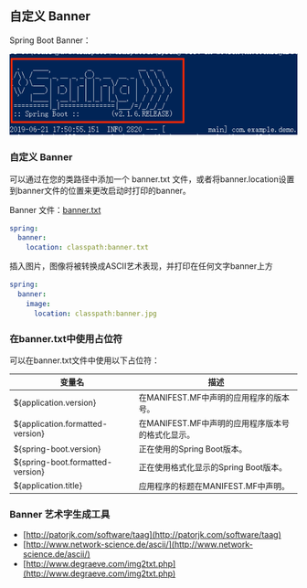 ## 自定义 Banner

Spring Boot Banner：

![1561116208504](assets/1561116208504.png)

### 自定义 Banner

可以通过在您的类路径中添加一个 banner.txt 文件，或者将banner.location设置到banner文件的位置来更改启动时打印的banner。

Banner 文件：[banner.txt](readinglist/src/main/resources/banner.txt)

```yaml
spring:
  banner:
    location: classpath:banner.txt
```
插入图片，图像将被转换成ASCII艺术表现，并打印在任何文字banner上方
```yaml
spring:
  banner:
    image:
      location: classpath:banner.jpg
```

### 在banner.txt中使用占位符

可以在banner.txt文件中使用以下占位符：

| **变量名**                       | **描述**                                          |
| -------------------------------- | ------------------------------------------------- |
| ${application.version}           | 在MANIFEST.MF中声明的应用程序的版本号。           |
| ${application.formatted-version} | 在MANIFEST.MF中声明的应用程序版本号的格式化显示。 |
| ${spring-boot.version}           | 正在使用的Spring Boot版本。                       |
| ${spring-boot.formatted-version} | 正在使用格式化显示的Spring Boot版本。             |
| ${application.title}             | 应用程序的标题在MANIFEST.MF中声明。               |

### Banner 艺术字生成工具

- [http://patorjk.com/software/taag](http://patorjk.com/software/taag)
- [http://www.network-science.de/ascii/](http://www.network-science.de/ascii/)
- [http://www.degraeve.com/img2txt.php](http://www.degraeve.com/img2txt.php)

